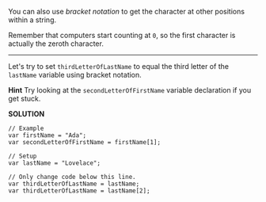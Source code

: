 You can also use *bracket notation* to get the character at other positions within a string.

Remember that computers start counting at `0`, so the first character is actually the zeroth character.

---

Let's try to set `thirdLetterOfLastName` to equal the third letter of the `lastName` variable using bracket notation.

**Hint**
Try looking at the `secondLetterOfFirstName` variable declaration if you get stuck.

**SOLUTION**

```
// Example
var firstName = "Ada";
var secondLetterOfFirstName = firstName[1];

// Setup
var lastName = "Lovelace";

// Only change code below this line.
var thirdLetterOfLastName = lastName;
var thirdLetterOfLastName = lastName[2];

```
